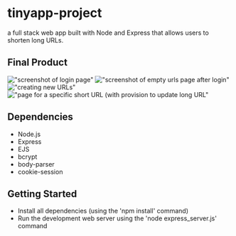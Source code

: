 # tinyapp-project
a full stack web app built with Node and Express that allows users to shorten long URLs.



## Final Product

!["screenshot of login page"](#)
!["screenshot of empty urls page after login"](#)
!["creating new URLs"](#)
!["page for a specific short URL (with provision to update long URL"](#)

## Dependencies

- Node.js
- Express
- EJS
- bcrypt
- body-parser
- cookie-session


## Getting Started

- Install all dependencies (using the 'npm install' command)
- Run the development web server using the 'node express_server.js' command


